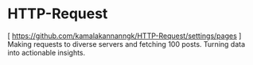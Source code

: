 # HTTP-Request
[ https://github.com/kamalakannanngk/HTTP-Request/settings/pages ]
Making requests to diverse servers and fetching 100 posts. Turning data into actionable insights. 

